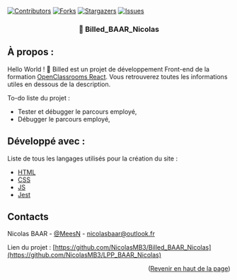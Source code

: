 [![Contributors][contributors-shield]][contributors-url]
[![Forks][forks-shield]][forks-url]
[![Stargazers][stars-shield]][stars-url]
[![Issues][issues-shield]][issues-url]

<div id="top"></div>

<div align="center">

### 📒 Billed_BAAR_Nicolas

</div>

## À propos :

Hello World ! 👋 Billed est un projet de développement Front-end de la formation [OpenClassrooms React](https://openclassrooms.com/fr/paths/516-developpeur-dapplication-javascript-react). Vous retrouverez toutes les informations utiles en dessous de la description.

To-do liste du projet :

- Tester et débugger le parcours employé,
- Débugger le parcours employé,

## Développé avec :

Liste de tous les langages utilisés pour la création du site :

- [HTML](https://developer.mozilla.org/fr/docs/Web/HTML)
- [CSS](https://developer.mozilla.org/fr/docs/Web/CSS)
- [JS](https://developer.mozilla.org/fr/docs/Web/JavaScript)
- [Jest](https://jestjs.io/fr/)

## Contacts

Nicolas BAAR - [@MeesN](https://nicolasbaar.fr/) - nicolasbaar@outlook.fr

Lien du projet : [https://github.com/NicolasMB3/Billed_BAAR_Nicolas](https://github.com/NicolasMB3/LPP_BAAR_Nicolas)

<p align="right">(<a href="#top">Revenir en haut de la page</a>)</p>

[contributors-shield]: https://img.shields.io/github/contributors/NicolasMB3/Billed_BAAR_Nicolas.svg?style=for-the-badge
[contributors-url]: https://github.com/NicolasMB3/Billed_BAAR_Nicolas/graphs/contributors
[forks-shield]: https://img.shields.io/github/forks/NicolasMB3/Billed_BAAR_Nicolas.svg?style=for-the-badge
[forks-url]: https://github.com/NicolasMB3/Billed_BAAR_Nicolas/pulse
[stars-shield]: https://img.shields.io/github/stars/NicolasMB3/Billed_BAAR_Nicolas.svg?style=for-the-badge
[stars-url]: https://github.com/NicolasMB3/Billed_BAAR_Nicolas/stargazers
[issues-shield]: https://img.shields.io/github/issues/NicolasMB3/Billed_BAAR_Nicolas.svg?style=for-the-badge
[issues-url]: https://github.com/NicolasMB3/Billed_BAAR_Nicolas/issues
